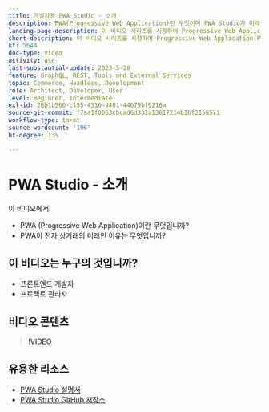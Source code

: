 ```yaml
---
title: 개발자용 PWA Studio - 소개
description: PWA(Progressive Web Application)란 무엇이며 PWA Studio가 미래인 이유는 무엇입니까?
landing-page-description: 이 비디오 시리즈를 시청하여 Progressive Web Application(PWA)와 PWA Studio이 미래인 이유에 대해 알아보십시오 [!DNL Commerce] 사이트.
short-description: 이 비디오 시리즈를 시청하여 Progressive Web Application(PWA)와 PWA Studio이 미래인 이유에 대해 알아보십시오 [!DNL Commerce] 사이트.
kt: 5644
doc-type: video
activity: use
last-substantial-update: 2023-5-28
feature: GraphQL, REST, Tools and External Services
topic: Commerce, Headless, Development
role: Architect, Developer, User
level: Beginner, Intermediate
exl-id: 26b1b560-c155-4316-9481-44679bf9216a
source-git-commit: f7aa1f0063cbcad6d331a13817214b1bf2158571
workflow-type: tm+mt
source-wordcount: '106'
ht-degree: 13%

---
```


# PWA Studio - 소개

이 비디오에서:

- PWA (Progressive Web Application)이란 무엇입니까?
- PWA이 전자 상거래의 미래인 이유는 무엇입니까?

## 이 비디오는 누구의 것입니까?

- 프론트엔드 개발자
- 프로젝트 관리자

## 비디오 콘텐츠

>[!VIDEO](https://video.tv.adobe.com/v/35715?quality=12&learn=on)

## 유용한 리소스

- [PWA Studio 설명서](https://developer.adobe.com/commerce/pwa-studio/)
- [PWA Studio GitHub 저장소](https://github.com/magento/pwa-studio)
